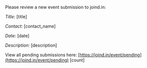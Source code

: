 Please review a new event submission to joind.in:*Title:* [title]*Contact:* [contact_name]*Date:* [date]*Description:* [description]View all pending submissions here: [https://joind.in/event/pending](https://joind.in/event/pending)[count]